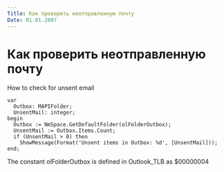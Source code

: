 ```yaml
---
Title: Как проверить неотправленную почту
Date: 01.01.2007
---
```



Как проверить неотправленную почту
=============================

How to check for unsent email

```
var
  Outbox: MAPIFolder;
  UnsentMail: integer;
begin
  Outbox := NmSpace.GetDefaultFolder(olFolderOutbox);
  UnsentMail := Outbox.Items.Count;
  if (UnsentMail > 0) then
    ShowMessage(Format('Unsent items in Outbox: %d', [UnsentMail]));
end;
```

The constant olFolderOutbox is defined in Outlook\_TLB as $00000004
